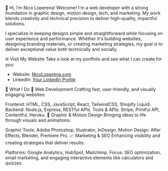 👋 Hi, I’m Nico Loperena!
Welcome! I'm a web developer with a strong foundation in graphic design, motion design, tech, and marketing. My work blends creativity and technical precision to deliver high-quality, impactful solutions.

I specialize in keeping designs simple and straightforward while focusing on user experience and performance. Whether it's building websites, designing branding materials, or creating marketing strategies, my goal is to deliver exceptional value both technically and socially.

🌐 Visit My Website
Take a look at my portfolio and see what I can create for you:
- Website: [NicoLoperena.com](https://NicoLoperena.com)
- LinkedIn: [Your LinkedIn Profile](https://www.linkedin.com/in/nicholas-loperena-022813185)

🚀 What I Do
🌟 Web Development
Crafting fast, user-friendly, and visually engaging websites:

Frontend: HTML, CSS, JavaScript, React, TailwindCSS, Shopify Liquid.
Backend: Node.js, Express, RESTful APIs.
Tools & APIs: Stripe, Printful API, Contentful, Heroku.
🎨 Graphic & Motion Design
Bringing ideas to life through visuals and animations:

Graphic Tools: Adobe Photoshop, Illustrator, InDesign.
Motion Design: After Effects, Blender, Premiere Pro.
📈 Marketing & SEO
Enhancing visibility and creating strategies that deliver results:

Platforms: Google Analytics, HubSpot, Mailchimp.
Focus: SEO optimization, email marketing, and engaging interactive elements like calculators and quizzes.
